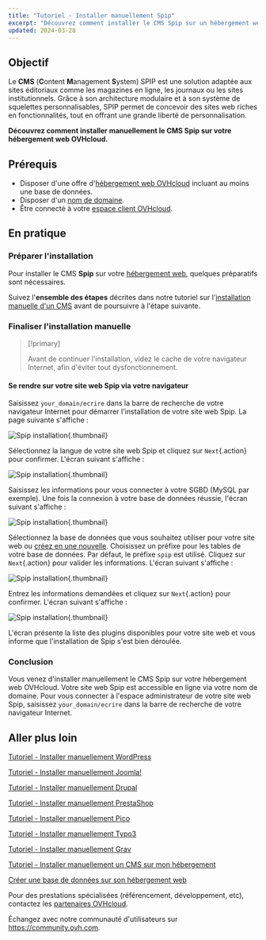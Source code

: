 ```yaml
---
title: "Tutoriel - Installer manuellement Spip"
excerpt: "Découvrez comment installer le CMS Spip sur un hébergement web OVHcloud"
updated: 2024-03-28
---
```


## Objectif

Le **CMS** (**C**ontent **M**anagement **S**ystem) SPIP est une solution adaptée aux sites éditoriaux comme les magazines en ligne, les journaux ou les sites institutionnels. Grâce à son architecture modulaire et à son système de squelettes personnalisables, SPIP permet de concevoir des sites web riches en fonctionnalités, tout en offrant une grande liberté de personnalisation.

**Découvrez comment installer manuellement le CMS Spip sur votre hébergement web OVHcloud.**

## Prérequis

- Disposer d'une offre d'[hébergement web OVHcloud](https://www.ovhcloud.com/fr-ca/web-hosting/) incluant au moins une base de données.
- Disposer d'un [nom de domaine](https://www.ovhcloud.com/fr-ca/domains/).
- Être connecté à votre [espace client OVHcloud](/links/manager).

## En pratique

### Préparer l'installation

Pour installer le CMS **Spip** sur votre [hébergement web](https://www.ovhcloud.com/fr-ca/web-hosting/), quelques préparatifs sont nécessaires.

Suivez l'**ensemble des étapes** décrites dans notre tutoriel sur l'[installation manuelle d'un CMS](/pages/web_cloud/web_hosting/cms_manual_installation) avant de poursuivre à l'étape suivante.

### Finaliser l'installation manuelle

> [!primary]
>
> Avant de continuer l'installation, videz le cache de votre navigateur Internet, afin d'éviter tout dysfonctionnement.
>

#### Se rendre sur votre site web Spip via votre navigateur

Saisissez `your_domain/ecrire` dans la barre de recherche de votre navigateur Internet pour démarrer l'installation de votre site web Spip. La page suivante s'affiche :

![Spip installation](images/installation_first_step.png){.thumbnail}

Sélectionnez la langue de votre site web Spip et cliquez sur `Next`{.action} pour confirmer. L'écran suivant s'affiche :

![Spip installation](images/installation_second_step.png){.thumbnail}

Saisissez les informations pour vous connecter à votre SGBD (MySQL par exemple). Une fois la connexion à votre base de données réussie, l'écran suivant s'affiche :

![Spip installation](images/installation_third_step.png){.thumbnail}

Sélectionnez la base de données que vous souhaitez utiliser pour votre site web ou [créez en une nouvelle](/pages/web_cloud/web_hosting/sql_create_database). Choisissez un préfixe pour les tables de votre base de données. Par défaut, le préfixe `spip` est utilisé. Cliquez sur `Next`{.action} pour valider les informations. L'écran suivant s'affiche :

![Spip installation](images/installation_fourth_step.png){.thumbnail}

Entrez les informations demandées et cliquez sur `Next`{.action} pour confirmer. L'écran suivant s'affiche :

![Spip installation](images/installation_fifth_step.png){.thumbnail}

L'écran présente la liste des plugins disponibles pour votre site web et vous informe que l'installation de Spip s'est bien déroulée.

### Conclusion

Vous venez d'installer manuellement le CMS Spip sur votre hébergement web OVHcloud. Votre site web Spip est accessible en ligne via votre nom de domaine. Pour vous connecter à l'espace administrateur de votre site web Spip, saisissez `your_domain/ecrire` dans la barre de recherche de votre navigateur Internet.

## Aller plus loin <a name="go-further"></a>

[Tutoriel - Installer manuellement WordPress](/pages/web_cloud/web_hosting/cms_manual_installation_wordpress)

[Tutoriel - Installer manuellement Joomla!](/pages/web_cloud/web_hosting/cms_manual_installation_joomla)

[Tutoriel - Installer manuellement Drupal](/pages/web_cloud/web_hosting/cms_manual_installation_drupal)

[Tutoriel - Installer manuellement PrestaShop](/pages/web_cloud/web_hosting/cms_manual_installation_prestashop)

[Tutoriel - Installer manuellement Pico](/pages/web_cloud/web_hosting/cms_manual_installation_pico)

[Tutoriel - Installer manuellement Typo3](/pages/web_cloud/web_hosting/cms_manual_installation_typo3)

[Tutoriel - Installer manuellement Grav](/pages/web_cloud/web_hosting/cms_manual_installation_grav)

[Tutoriel - Installer manuellement un CMS sur mon hébergement](/pages/web_cloud/web_hosting/cms_manual_installation)

[Créer une base de données sur son hébergement web](/pages/web_cloud/web_hosting/sql_create_database)

Pour des prestations spécialisées (référencement, développement, etc), contactez les [partenaires OVHcloud](https://partner.ovhcloud.com/fr-ca/directory/).

Échangez avec notre communauté d'utilisateurs sur <https://community.ovh.com>.